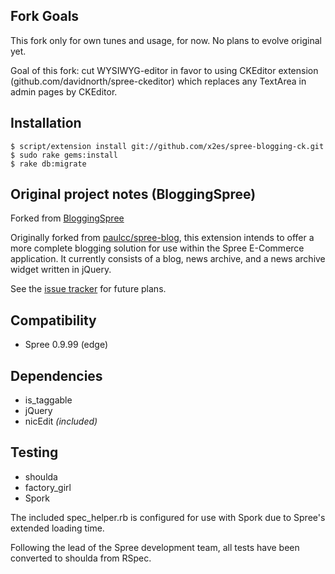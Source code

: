 Fork Goals
---------------

This fork only for own tunes and usage, for now. No plans to evolve original yet.

Goal of this fork: cut WYSIWYG-editor in favor to using CKEditor extension (github.com/davidnorth/spree-ckeditor) which replaces any TextArea in admin pages by CKEditor. 


Installation
------------

    $ script/extension install git://github.com/x2es/spree-blogging-ck.git 
    $ sudo rake gems:install
    $ rake db:migrate


Original project notes (BloggingSpree)
---------------

Forked from [BloggingSpree](http://github.com/jaymendoza/spree-blogging-spree/)

Originally forked from [paulcc/spree-blog](http://github.com/paulcc/spree-blog/), this extension intends to offer a more complete blogging solution for use within the Spree E-Commerce application. It currently consists of a blog, news archive, and a news archive widget written in jQuery.

See the [issue tracker](http://github.com/jaymendoza/spree-blogging-spree/issues) for future plans.


Compatibility
-------------

* Spree 0.9.99 (edge)


Dependencies
------------

* is_taggable
* jQuery
* nicEdit *(included)*


Testing
-------

* shoulda
* factory_girl
* Spork

The included spec_helper.rb is configured for use with Spork due to Spree's extended loading time.

Following the lead of the Spree development team, all tests have been converted to shoulda from RSpec.
